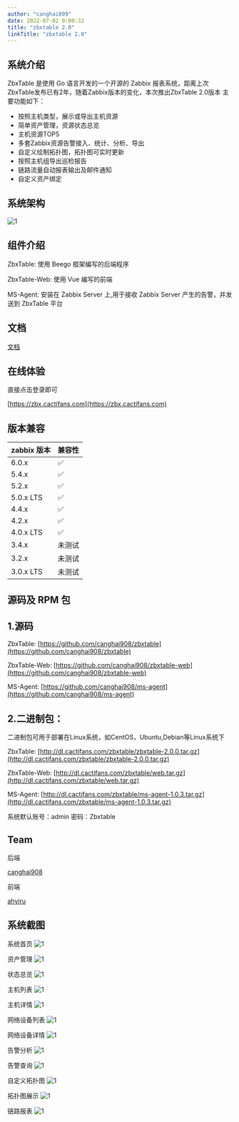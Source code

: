 ```yaml
---
author: "canghai809"
date: 2022-07-02 0:00:32
title: "zbxtable 2.0"
linkTitle: "zbxtable 2.0"
---
```


## 系统介绍
ZbxTable 是使用 Go 语言开发的一个开源的 Zabbix 报表系统，距离上次ZbxTable发布已有2年，随着Zabbix版本的变化，本次推出ZbxTable 2.0版本
主要功能如下：

- 按照主机类型，展示或导出主机资源
- 简单资产管理，资源状态总览
- 主机资源TOP5
- 多套Zabbix资源告警接入、统计、分析、导出
- 自定义绘制拓扑图，拓扑图可实时更新
- 按照主机组导出巡检报告
- 链路流量自动报表输出及邮件通知
- 自定义资产绑定

## 系统架构

![1](https://img.cactifans.com/wp-content/uploads/2020/07/zbxtable.png)

## 组件介绍

ZbxTable: 使用 Beego 框架编写的后端程序

ZbxTable-Web: 使用 Vue 编写的前端

MS-Agent: 安装在 Zabbix Server 上,用于接收 Zabbix Server 产生的告警，并发送到 ZbxTable 平台

## 文档

[文档](/docs/)

## 在线体验

直接点击登录即可

[https://zbx.cactifans.com](https://zbx.cactifans.com)

## 版本兼容


| zabbix 版本  | 兼容性     |
| :---------- |:--------|
| 6.0.x          | ✅       |
| 5.4.x          | ✅       |
| 5.2.x          | ✅       |
| 5.0.x LTS      | ✅       |
| 4.4.x          | ✅       |
| 4.2.x          | ✅       |
| 4.0.x LTS      | ✅       |
| 3.4.x          | 未测试     |
| 3.2.x          | 未测试     |
| 3.0.x LTS      | 未测试     |

## 源码及 RPM 包

## 1.源码

ZbxTable: [https://github.com/canghai908/zbxtable](https://github.com/canghai908/zbxtable)

ZbxTable-Web: [https://github.com/canghai908/zbxtable-web](https://github.com/canghai908/zbxtable-web)

MS-Agent: [https://github.com/canghai908/ms-agent](https://github.com/canghai908/ms-agent)

## 2.二进制包：
二进制包可用于部署在Linux系统，如CentOS，Ubuntu,Debian等Linux系统下

ZbxTable: [http://dl.cactifans.com/zbxtable/zbxtable-2.0.0.tar.gz](http://dl.cactifans.com/zbxtable/zbxtable-2.0.0.tar.gz)

ZbxTable-Web: [http://dl.cactifans.com/zbxtable/web.tar.gz](http://dl.cactifans.com/zbxtable/web.tar.gz)

MS-Agent: [http://dl.cactifans.com/zbxtable/ms-agent-1.0.3.tar.gz](http://dl.cactifans.com/zbxtable/ms-agent-1.0.3.tar.gz)

系统默认账号：admin 密码：Zbxtable

## Team

后端

[canghai908](https://github.com/canghai908)

前端

[ahyiru](https://github.com/ahyiru)

## 系统截图

系统首页
![1](https://img.cactifans.com/wp-content/uploads/2022/07/2022-07-03_192047.png)

资产管理
![1](https://img.cactifans.com/wp-content/uploads/2022/07/2022-07-03_192240.png)

状态总览
![1](https://img.cactifans.com/wp-content/uploads/2022/07/2022-07-03_192240.png)

主机列表
![1](https://img.cactifans.com/wp-content/uploads/2022/07/2022-07-03_192340.png)

主机详情
![1](https://img.cactifans.com/wp-content/uploads/2022/07/2022-07-03_192407.png)

网络设备列表
![1](https://img.cactifans.com/wp-content/uploads/2022/07/2022-07-03_192423.png)

网络设备详情
![1](https://img.cactifans.com/wp-content/uploads/2022/07/2022-07-03_192503.png)

告警分析
![1](https://img.cactifans.com/wp-content/uploads/2022/07/2022-07-03_192524.png)

告警查询
![1](https://img.cactifans.com/wp-content/uploads/2022/07/2022-07-03_192605.png)

自定义拓扑图
![1](https://img.cactifans.com/wp-content/uploads/2022/07/2022-07-03_192738.png)

拓扑图展示
![1](https://img.cactifans.com/wp-content/uploads/2022/07/2022-07-03_192817.png)

链路报表
![1](https://img.cactifans.com/wp-content/uploads/2022/07/2022-07-03_193010.png)
